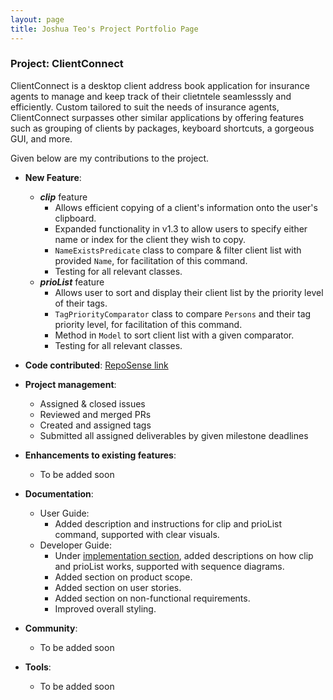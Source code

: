 ```yaml
---
layout: page
title: Joshua Teo's Project Portfolio Page
---
```


### Project: ClientConnect

ClientConnect is a desktop client address book application for insurance agents to manage and keep track of their clietntele seamlesssly and efficiently. Custom tailored to suit the needs of insurance agents, ClientConnect surpasses other similar applications by offering features such as grouping of clients by packages, keyboard shortcuts, a gorgeous GUI, and more.

Given below are my contributions to the project.

* **New Feature**:
  * ***clip*** feature 
    * Allows efficient copying of a client's information onto the user's clipboard.
    * Expanded functionality in v1.3 to allow users to specify either name or index for the client they wish to copy.
    * `NameExistsPredicate` class to compare & filter client list with provided `Name`, for facilitation of this command.
    * Testing for all relevant classes.  
  * ***prioList*** feature 
    * Allows user to sort and display their client list by the priority level of their tags.
    * `TagPriorityComparator` class to compare `Persons` and their tag priority level, for facilitation of this command.
    * Method in `Model` to sort client list with a given comparator.
    * Testing for all relevant classes.

* **Code contributed**: [RepoSense link]()

* **Project management**:
  * Assigned & closed issues
  * Reviewed and merged PRs
  * Created and assigned tags
  * Submitted all assigned deliverables by given milestone deadlines

* **Enhancements to existing features**:
  * To be added soon

* **Documentation**:
  * User Guide:
    * Added description and instructions for clip and prioList command, supported with clear visuals.
  * Developer Guide:
    * Under [implementation section](../DeveloperGuide.md#Implementation), added descriptions on how clip and prioList works, supported with sequence diagrams.
    * Added section on product scope.
    * Added section on user stories.
    * Added section on non-functional requirements.
    * Improved overall styling.

* **Community**:
  * To be added soon

* **Tools**:
  * To be added soon
